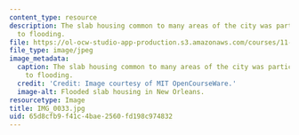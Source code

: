 ```yaml
---
content_type: resource
description: The slab housing common to many areas of the city was particularly vulnerable
  to flooding.
file: https://ol-ocw-studio-app-production.s3.amazonaws.com/courses/11-945-katrina-practicum-spring-2006/65d8cfb9f41c4bae2560fd198c974832_IMG_0033.jpg
file_type: image/jpeg
image_metadata:
  caption: The slab housing common to many areas of the city was particularly vulnerable
    to flooding.
  credit: 'Credit: Image courtesy of MIT OpenCourseWare.'
  image-alt: Flooded slab housing in New Orleans.
resourcetype: Image
title: IMG_0033.jpg
uid: 65d8cfb9-f41c-4bae-2560-fd198c974832
---
```

